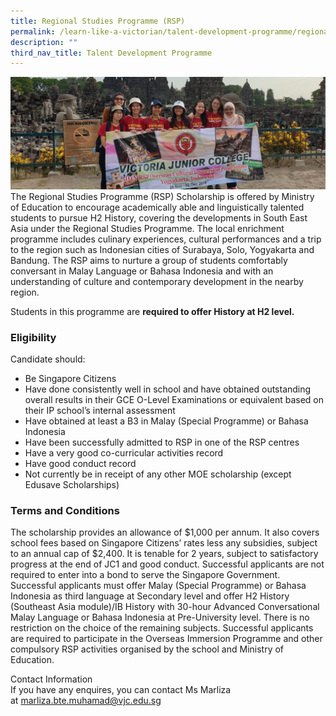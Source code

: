 ```yaml
---
title: Regional Studies Programme (RSP)
permalink: /learn-like-a-victorian/talent-development-programme/regional-studies-programme/
description: ""
third_nav_title: Talent Development Programme
---
```

![](/images/rsp-banner-1024x365.jpg)
The Regional Studies Programme (RSP) Scholarship is offered by Ministry of Education to encourage academically able and linguistically talented students to pursue H2 History, covering the developments in South East Asia under the Regional Studies Programme. The local enrichment programme includes culinary experiences, cultural performances and a trip to the region such as Indonesian cities of Surabaya, Solo, Yogyakarta and Bandung. The RSP aims to nurture a group of students comfortably conversant in Malay Language or Bahasa Indonesia and with an understanding of culture and contemporary development in the nearby region.

Students in this programme are **required to offer History at H2 level.**

### Eligibility

Candidate should:

*   Be Singapore Citizens
*   Have done consistently well in school and have obtained outstanding overall results in their GCE O-Level Examinations or equivalent based on their IP school’s internal assessment
*   Have obtained at least a B3 in Malay (Special Programme) or Bahasa Indonesia
*   Have been successfully admitted to RSP in one of the RSP centres
*   Have a very good co-curricular activities record
*   Have good conduct record
*   Not currently be in receipt of any other MOE scholarship (except Edusave Scholarships)

### Terms and Conditions

The scholarship provides an allowance of $1,000 per annum. It also covers school fees based on Singapore Citizens’ rates less any subsidies, subject to an annual cap of $2,400. It is tenable for 2 years, subject to satisfactory progress at the end of JC1 and good conduct. Successful applicants are not required to enter into a bond to serve the Singapore Government. Successful applicants must offer Malay (Special Programme) or Bahasa Indonesia as third language at Secondary level and offer H2 History (Southeast Asia module)/IB History with 30-hour Advanced Conversational Malay Language or Bahasa Indonesia at Pre-University level. There is no restriction on the choice of the remaining subjects. Successful applicants are required to participate in the Overseas Immersion Programme and other compulsory RSP activities organised by the school and Ministry of Education.

Contact Information  <br>
If you have any enquires, you can contact Ms Marliza at [marliza.bte.muhamad@vjc.edu.sg](mailto:marliza.bte.muhamad@vjc.edu.sg)